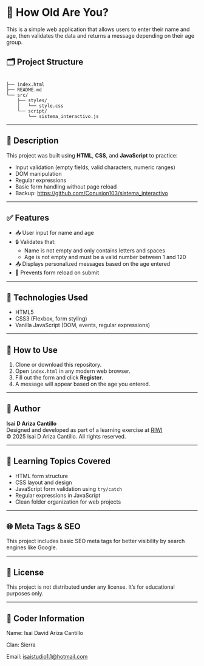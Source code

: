 # 🧮 How Old Are You?

This is a simple web application that allows users to enter their name and age, then validates the data and returns a message depending on their age group.

## 🗂️ Project Structure

```

├── index.html        
├── README.md      
└── src/
    ├── styles/
    │   └── style.css 
    └── script/
        └── sistema_interactivo.js  

```

---

## 🧾 Description

This project was built using **HTML**, **CSS**, and **JavaScript** to practice:

- Input validation (empty fields, valid characters, numeric ranges)
- DOM manipulation
- Regular expressions
- Basic form handling without page reload
- Backup: https://github.com/Conusion103/sistema_interactivo

---

## ✅ Features

- 📥 User input for name and age
- 🔒 Validates that:
  - Name is not empty and only contains letters and spaces
  - Age is not empty and must be a valid number between 1 and 120
- 📤 Displays personalized messages based on the age entered
- 🔁 Prevents form reload on submit

---

## 🔧 Technologies Used

- HTML5
- CSS3 (Flexbox, form styling)
- Vanilla JavaScript (DOM, events, regular expressions)

---

## 📂 How to Use

1. Clone or download this repository.
2. Open `index.html` in any modern web browser.
3. Fill out the form and click **Register**.
4. A message will appear based on the age you entered.

---

## 📄 Author

**Isai D Ariza Cantillo**  
Designed and developed as part of a learning exercise at [RIWI](https://www.riwi.io/)  
© 2025 Isai D Ariza Cantillo. All rights reserved.

---

## 🧠 Learning Topics Covered

- HTML form structure
- CSS layout and design
- JavaScript form validation using `try/catch`
- Regular expressions in JavaScript
- Clean folder organization for web projects

---

## 🌐 Meta Tags & SEO

This project includes basic SEO meta tags for better visibility by search engines like Google.

---

## 🔐 License

This project is not distributed under any license. It’s for educational purposes only.

---
## 🔱 Coder Information

Name: Isai David Ariza Cantillo

Clan: Sierra

Email: isaistudio1.1@hotmail.com